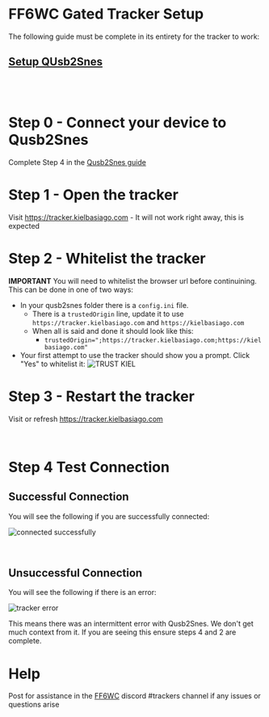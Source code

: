 # FF6WC Gated Tracker Setup
The following guide must be complete in its entirety for the tracker to work: 

## [Setup QUsb2Snes](./qusb2snes.md)
<br>
<br>

# Step 0 - Connect your device to Qusb2Snes
Complete Step 4 in the [Qusb2Snes guide](./qusb2snes.md)

# Step 1 - Open the tracker
Visit https://tracker.kielbasiago.com - It will not work right away, this is expected

# Step 2 - Whitelist the tracker
 **IMPORTANT** You will need to whitelist the browser url before continuining. This can be done in one of two ways:
- In your qusb2snes folder there is a `config.ini` file.
    -  There is a `trustedOrigin` line, update it to use `https://tracker.kielbasiago.com` and `https://kielbasiago.com`
    -  When all is said and done it should look like this:
        - `trustedOrigin=";https://tracker.kielbasiago.com;https://kielbasiago.com"`
- Your first attempt to use the tracker should show you a prompt. Click "Yes" to whitelist it: ![TRUST KIEL](https://kielbasiago.com/assets/3-trust-kiel.png)


# Step 3 - Restart the tracker 
Visit or refresh https://tracker.kielbasiago.com 

<br>

# Step 4 Test Connection
## Successful Connection 
You will see the following if you are successfully connected: 

![connected successfully](https://i.imgur.com/MxaWnV6.png)

<br>

## Unsuccessful Connection

 You will see the following if there is an error: 
 
 ![tracker error](https://i.imgur.com/kS0ocIE.png)

This means there was an intermittent error with Qusb2Snes. We don't get much context from it. If you are seeing this ensure steps 4 and 2 are complete.

# Help
Post for assistance in the [FF6WC](https://ff6wc.com/) discord #trackers channel if any issues or questions arise